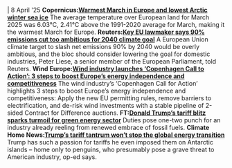 | 8 April '25
**Copernicus:**[**Warmest March in Europe and lowest Arctic winter sea ice**](https://climate.copernicus.eu/copernicus-warmest-march-europe-and-lowest-arctic-winter-sea-ice)
The average temperature over European land for March 2025 was 6.03°C, 2.41°C above the 1991-2020 average for March, making it the warmest March for Europe.
**Reuters:**[**Key EU lawmaker says 90% emissions cut too ambitious for 2040 climate goal**](https://www.reuters.com/sustainability/cop/key-eu-lawmaker-says-90-emissions-cut-too-ambitious-2040-climate-goal-2025-04-07/)
A European Union climate target to slash net emissions 90% by 2040 would be overly ambitious, and the bloc should consider lowering the goal for domestic industries, Peter Liese, a senior member of the European Parliament, told Reuters.
**Wind Europe:[Wind industry launches ‘Copenhagen Call to Action’: 3 steps to boost Europe’s energy independence and competitiveness](https://windeurope.org/newsroom/wind-industry-launches-copenhagen-call-to-action-3-steps-to-boost-europes-energy-independence-and-competitiveness/)**
The wind industry’s ‘Copenhagen Call for Action’ highlights 3 steps to boost Europe’s energy independence and competitiveness: Apply the new EU permitting rules, remove barriers to electrification, and de-risk wind investments with a stable pipeline of 2-sided Contract for Difference auctions.
**FT:[Donald Trump’s tariff blitz sparks turmoil for green energy sector](https://www.ft.com/content/c1826ded-9f9b-4ab2-91d9-0fa157ef939c)**
Duties pose one-two punch for an industry already reeling from renewed embrace of fossil fuels.
**Climate Home News:[Trump’s tariff tantrum won’t stop the global energy transition](https://www.climatechangenews.com/2025/04/07/trumps-tariff-tantrum-wont-stop-the-global-energy-transition/)**
Trump has such a passion for tariffs he even imposed them on Antarctic islands – home only to penguins, who presumably pose a grave threat to American industry, op-ed says. 